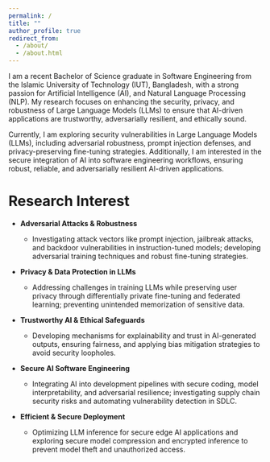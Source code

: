 ```yaml
---
permalink: /
title: ""
author_profile: true
redirect_from: 
  - /about/
  - /about.html
---
```


I am a recent Bachelor of Science graduate in Software Engineering from the Islamic University of Technology (IUT), Bangladesh, with a strong passion for Artificial Intelligence (AI), and Natural Language Processing (NLP). My research focuses on enhancing the security, privacy, and robustness of Large Language Models (LLMs) to ensure that AI-driven applications are trustworthy, adversarially resilient, and ethically sound.

Currently, I am exploring security vulnerabilities in Large Language Models (LLMs), including adversarial robustness, prompt injection defenses, and privacy-preserving fine-tuning strategies. Additionally, I am interested in the secure integration of AI into software engineering workflows, ensuring robust, reliable, and adversarially resilient AI-driven applications.

# Research Interest

- **Adversarial Attacks & Robustness**
  - Investigating attack vectors like prompt injection, jailbreak attacks, and backdoor vulnerabilities in instruction-tuned models; developing adversarial training techniques and robust fine-tuning strategies.

- **Privacy & Data Protection in LLMs**
  - Addressing challenges in training LLMs while preserving user privacy through differentially private fine-tuning and federated learning; preventing unintended memorization of sensitive data.

- **Trustworthy AI & Ethical Safeguards**
  - Developing mechanisms for explainability and trust in AI-generated outputs, ensuring fairness, and applying bias mitigation strategies to avoid security loopholes.

- **Secure AI Software Engineering**
  - Integrating AI into development pipelines with secure coding, model interpretability, and adversarial resilience; investigating supply chain security risks and automating vulnerability detection in SDLC.

- **Efficient & Secure Deployment**
  - Optimizing LLM inference for secure edge AI applications and exploring secure model compression and encrypted inference to prevent model theft and unauthorized access.
